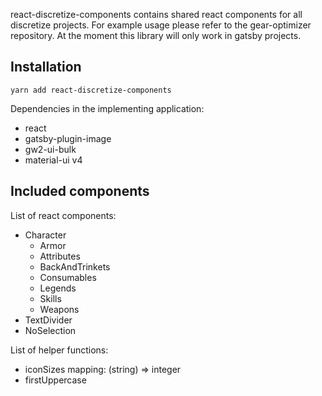 react-discretize-components contains shared react components for all discretize projects. For example usage please refer to the gear-optimizer repository. At the moment this library will only work in gatsby projects.

## Installation

```
yarn add react-discretize-components
```

Dependencies in the implementing application:

- react
- gatsby-plugin-image
- gw2-ui-bulk
- material-ui v4

## Included components

List of react components:

- Character
  - Armor
  - Attributes
  - BackAndTrinkets
  - Consumables
  - Legends
  - Skills
  - Weapons
- TextDivider
- NoSelection

List of helper functions:

- iconSizes mapping: (string) => integer
- firstUppercase
